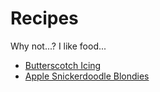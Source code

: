 # Recipes
Why not...? I like food... 

- [Butterscotch Icing](Recipes/icing_glaze_butterscotch.md)
- [Apple Snickerdoodle Blondies](Recipes/dessert_apple_snickerdoodle_blondies.md)
